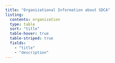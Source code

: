 ```yaml
---
title: "Organizational Information about SDCA"
listing:
  contents: organization
  type: table
  sort: "title"
  table-hover: true
  table-striped: true
  fields: 
    - "title"
    - "description"
---
```

